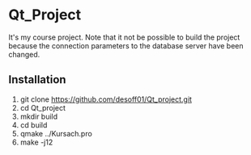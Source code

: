 # Qt_Project
It's my course project. Note that it not be possible to build the project because the connection parameters to the database server have been changed.
## Installation

1. git clone https://github.com/desoff01/Qt_project.git
2. cd Qt_project
3. mkdir build
4. cd build
5. qmake ../Kursach.pro
6. make -j12
